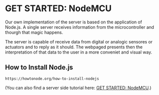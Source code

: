 # GET STARTED: NodeMCU #

Our own implementation of the server is based on the application of Node.js.
A single server receives information from the microcontroller and thourgh that magic happens.

The server is capable of receive data from digital or analogic sensores or actuators and to reply as it should. The webpaged presents then the interpretation of that data to the user in a more conveniet and visual way.


## How to Install Node.js ##

    https://howtonode.org/how-to-install-nodejs


(You can also find a server side tutorial here: [GET STARTED: NodeMCU](../wcController).)
